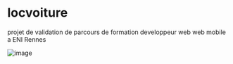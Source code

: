 # locvoiture

projet de validation de parcours de formation developpeur web web mobile a ENI Rennes

![image](https://github.com/manelamari/locvoiture/assets/111630146/4fbc9af8-35b7-4100-b698-223405cabd9c)
